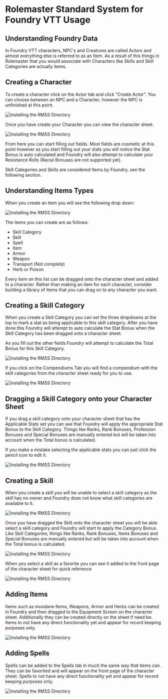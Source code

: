 # Rolemaster Standard System for Foundry VTT Usage

## Understanding Foundry Data
In Foundry VTT characters, NPC's and Creatures are called Actors and almost everything else is referred to as an Item. As a result of this things in Rolemaster that you would associate with Characters like Skills and Skill Categories are actually items. 

## Creating a Character
To create a character click on the Actor tab and click "Create Actor". You can choose between an NPC and a Character, however the NPC is unfinished at this point.

![Installing the RMSS Directory](img/create_actor.jpg)

Once you have create your Character you can view the character sheet.

![Installing the RMSS Directory](img/actor_sheet.jpg)

From here you can start filling out fields. Most fields are cosmetic at this point however as you start filling out your stats you will notice the Stat Bonus is auto calculated and Foundry will also attempt to calculate your Resistance Rolls (Racial Bonuses are not supported yet).

Skill Categories and Skills are considered Items by Foundry, see the following section.

## Understanding Items Types
When you create an item you will see the following drop down:

![Installing the RMSS Directory](img/create_item.jpg)

The items you can create are as follows:

 - Skill Category
 - Skill
 - Spell
 - Item
 - Armor
 - Weapon
 - Transport (Not complete)
 - Herb or Poison

 Every item on this list can be dragged onto the character sheet and added to a character. Rather than making an item for each character, consider building a library of items that you can drag on to any character you want.

 ## Creating a Skill Category
When you create a Skill Category you can set the three dropdowns at the top to mark a stat as being applicable to this skill category. After you have done this Foundry will attempt to auto calculate the Stat Bonus when the Skill Category has been dragged onto a character sheet. 

As you fill out the other fields Foundry will attempt to calculate the Total Bonus for this Skill Category.

![Installing the RMSS Directory](img/skill_category.jpg)

If you click on the Compendiums Tab you will find a compendium with the skill categories from the character sheet ready for you to use.

![Installing the RMSS Directory](img/skill_category_compendium.jpg)

## Dragging a Skill Category onto your Character Sheet
If you drag a skill category onto your character sheet that has the Applicable Stats set you can see that Foundry will apply the appropriate Stat Bonus to the Skill Category. Things like Ranks, Rank Bonuses, Profession Bonuses and Special Bonuses are manually entered but will be taken into account when the Total bonus is calculated.

If you make a mistake selecting the applicable stats you can just click the pencil icon to edit it.

![Installing the RMSS Directory](img/skill_category_stat_bonus.jpg)

## Creating a Skill
When you create a skill you will be unable to select a skill category as the skill has no owner and Foundry does not know what skill categories are available to it. 

![Installing the RMSS Directory](img/create_skill.jpg)

Once you have dragged the Skill onto the character sheet you will be able select a skill category and Foundry will start to apply the Category Bonus. Like Skill Categories; things like Ranks, Rank Bonuses, Items Bonuses and Special Bonuses are manually entered but will be taken into account when the Total bonus is calculated.

![Installing the RMSS Directory](img/owned_skill.jpg)

When you select a skill as a favorite you can see it added to the front page of the character sheet for quick reference


![Installing the RMSS Directory](img/skill_favorite.jpg)

## Adding Items
Items such as mundane Items, Weapons, Armor and Herbs can be created in Foundry and then dragged to the Equipment Screen on the character sheet. Additionally they can be created directly on the sheet if need be. Items to not have any direct functionality yet and appear for record keeping purposes only.

![Installing the RMSS Directory](img/equipment.jpg)

## Adding Spells
Spells can be added to the Spells tab in much the same way that items can. They can be favorited and will appear on the front page of the character sheet. Spells to not have any direct functionality yet and appear for record keeping purposes only.

![Installing the RMSS Directory](img/spells.jpg)